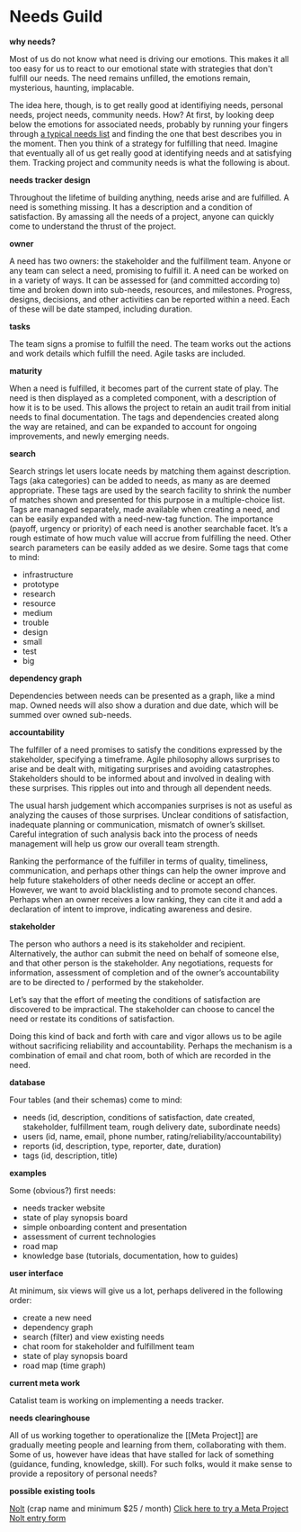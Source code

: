 # Needs Guild
**why needs?**

Most of us do not know what need is driving our emotions. This makes it all too easy for us to react to our emotional state with strategies that don't fulfill our needs. The need remains unfilled, the emotions remain, mysterious, haunting, implacable.

The idea here, though, is to get really good at identifiying needs, personal needs, project needs, community needs. How? At first, by looking deep below the emotions for associated needs, probably by running your fingers through [a typical needs list](https://www.cnvc.org/training/resource/needs-inventory) and finding the one that best describes you in the moment. Then you think of a strategy for fulfilling that need. Imagine that eventually all of us get really good at identifying needs and at satisfying them. Tracking project and community needs is what the following is about.

**needs tracker design**

Throughout the lifetime of building anything, needs arise and are fulfilled. A need is something missing. It has a description and a condition of satisfaction. By amassing all the needs of a project, anyone can quickly come to understand the thrust of the project.

**owner**

A need has two owners: the stakeholder and the fulfillment team. Anyone or any team can select a need, promising to fulfill it. A need can be worked on in a variety of ways. It can be assessed for (and committed according to) time and broken down into sub-needs, resources, and milestones. Progress, designs, decisions, and other activities can be reported within a need. Each of these will be date stamped, including duration.  

**tasks**

The team signs a promise to fulfill the need. The team works out the actions and work details which fulfill the need. Agile tasks are included.

**maturity**

When a need is fulfilled, it becomes part of the current state of play. The need is then displayed as a completed component, with a description of how it is to be used. This allows the project to retain an audit trail from initial needs to final documentation. The tags and dependencies created along the way are retained, and can be expanded to account for ongoing improvements, and newly emerging needs.  

**search**

Search strings let users locate needs by matching them against description. Tags (aka categories) can be added to needs, as many as are deemed appropriate. These tags are used by the search facility to shrink the number of matches shown and presented for this purpose in a multiple-choice list. Tags are managed separately, made available when creating a need, and can be easily expanded with a need-new-tag function. The importance (payoff, urgency or priority) of each need is another searchable facet. It’s a rough estimate of how much value will accrue from fulfilling the need. Other search parameters can be easily added as we desire. Some tags that come to mind:  

- infrastructure
- prototype
- research
- resource
- medium
- trouble
- design
- small
- test
- big  

**dependency graph**

Dependencies between needs can be presented as a graph, like a mind map. Owned needs will also show a duration and due date, which will be summed over owned sub-needs.

**accountability**

The fulfiller of a need promises to satisfy the conditions expressed by the stakeholder, specifying a timeframe. Agile philosophy allows surprises to arise and be dealt with, mitigating surprises and avoiding catastrophes. Stakeholders should to be informed about and involved in dealing with these surprises. This ripples out into and through all dependent needs.  

The usual harsh judgement which accompanies surprises is not as useful as analyzing the causes of those surprises. Unclear conditions of satisfaction, inadequate planning or communication, mismatch of owner’s skillset. Careful integration of such analysis back into the process of needs management will help us grow our overall team strength.  

Ranking the performance of the fulfiller in terms of quality, timeliness, communication, and perhaps other things can help the owner improve and help future stakeholders of other needs decline or accept an offer. However, we want to avoid blacklisting and to promote second chances. Perhaps when an owner receives a low ranking, they can cite it and add a declaration of intent to improve, indicating awareness and desire.

**stakeholder**

The person who authors a need is its stakeholder and recipient. Alternatively, the author can submit the need on behalf of someone else, and that other person is the stakeholder. Any negotiations, requests for information, assessment of completion and of the owner’s accountability are to be directed to / performed by the stakeholder.

Let’s say that the effort of meeting the conditions of satisfaction are discovered to be impractical. The stakeholder can choose to cancel the need or restate its conditions of satisfaction.

Doing this kind of back and forth with care and vigor allows us to be agile without sacrificing reliability and accountability. Perhaps the mechanism is a combination of email and chat room, both of which are recorded in the need.

**database**

Four tables (and their schemas) come to mind:

- needs (id, description, conditions of satisfaction, date created, stakeholder, fulfillment team, rough delivery date, subordinate needs)
- users (id, name, email, phone number, rating/reliability/accountability)
- reports (id, description, type, reporter, date, duration)
- tags (id, description, title)    

**examples**

Some (obvious?) first needs:  

- needs tracker website
- state of play synopsis board
- simple onboarding content and presentation
- assessment of current technologies
- road map
- knowledge base (tutorials, documentation, how to guides)

**user interface**

At minimum, six views will give us a lot, perhaps delivered in the following order:

- create a new need
- dependency graph
- search (filter) and view existing needs
- chat room for stakeholder and fulfillment team
- state of play synopsis board
- road map (time graph)

**current meta work**

Catalist team is working on implementing a needs tracker. 

**needs clearinghouse**

All of us working together to operationalize the [[Meta Project]] are gradually meeting people and learning from them, collaborating with them. Some of us, however have ideas that have stalled for lack of something (guidance, funding, knowledge, skill). For such folks, would it make sense to provide a repository of personal needs?

**possible existing tools**

[Nolt](https://nolt.io/) (crap name and minimum $25 / month) <a data-nolt="button" href="https://meta-project.nolt.io">Click here to try a Meta Project Nolt entry form</a><script async src="https://cdn.nolt.io/widgets.js"></script>
